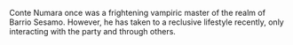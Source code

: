 Conte Numara once was a frightening vampiric master of the realm of Barrio Sesamo. However, he has taken to a reclusive lifestyle recently, only interacting with the party and through others.